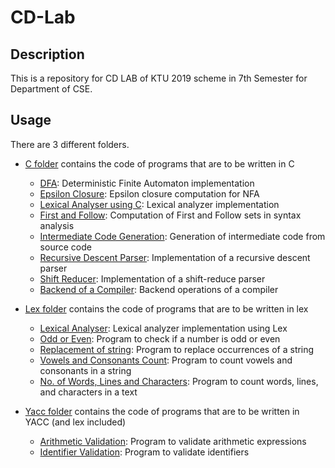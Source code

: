 # CD-Lab

## Description

This is a repository for CD LAB of KTU 2019 scheme in 7th Semester for Department of CSE.

## Usage

There are 3 different folders.
- [C folder](./C) contains the code of programs that are to be written in C
    - [DFA](./C/DFA/): Deterministic Finite Automaton implementation
    - [Epsilon Closure](./C/Epsilon%20Closure/): Epsilon closure computation for NFA
    - [Lexical Analyser using C](./C/Lexical%20Analysis/): Lexical analyzer implementation
    - [First and Follow](./C/fandf.c): Computation of First and Follow sets in syntax analysis
    - [Intermediate Code Generation](./C/intermediate.c): Generation of intermediate code from source code
    - [Recursive Descent Parser](./C/recursive.c): Implementation of a recursive descent parser
    - [Shift Reducer](./C/shift.c): Implementation of a shift-reduce parser
    - [Backend of a Compiler](./C/backend.c): Backend operations of a compiler

- [Lex folder](./Lex/) contains the code of programs that are to be written in lex
    - [Lexical Analyser](./Lex/lexical.l): Lexical analyzer implementation using Lex
    - [Odd or Even](./Lex/oddoreven.l): Program to check if a number is odd or even
    - [Replacement of string](./Lex/stringreplace.l): Program to replace occurrences of a string
    - [Vowels and Consonants Count](./Lex/vowelsandcons.l): Program to count vowels and consonants in a string
    - [No. of Words, Lines and Characters](./Lex/wordcharline.l): Program to count words, lines, and characters in a text

- [Yacc folder](./YACC/) contains the code of programs that are to be written in YACC (and lex included)
    - [Arithmetic Validation](./YACC/Arithmetic/): Program to validate arithmetic expressions
    - [Identifier Validation](./YACC/Identifier/): Program to validate identifiers

